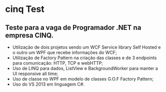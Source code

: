 # cinq Test #

## Teste para a vaga de Programador .NET na empresa CINQ. ##

* Utilização de dois projetos sendo um WCF Service library Self Hosted e o outro um WPF que recebe informações do WCF;
* Utilização de Factory Pattern na criação das classes e de 3 endpoints para comunicação: HTTP, TCP e webHTTP;
* Uso de LINQ para dados, ListView e BackgroundWorker para manter a UI responsive all time; 
* Uso de classe no WPF em modelo de classes G.O.F Factory Pattern;  
* Uso do VS 2013 em linguagem C#.
